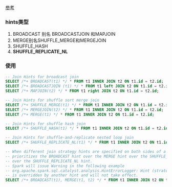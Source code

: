 [参考](https://kontext.tech/article/1153/spark-join-strategy-hints-for-sql-queries)

### hints类型

1. BROADCAST  别名 BROADCASTJOIN 和MAPJOIN
2. MERGE别名SHUFFLE_MERGE和MERGEJOIN
3. SHUFFLE_HASH
4. **SHUFFLE_REPLICATE_NL**

### 使用

```sql
-- Join Hints for broadcast join
SELECT /*+ BROADCAST(t1) */ * FROM t1 INNER JOIN t2 ON t1.id = t2.id;
SELECT /*+ BROADCASTJOIN (t1) */ * FROM t1 left JOIN t2 ON t1.id = t2.id;
SELECT /*+ MAPJOIN(t2) */ * FROM t1 right JOIN t2 ON t1.id = t2.id;

-- Join Hints for shuffle sort merge join
SELECT /*+ SHUFFLE_MERGE(t1) */ * FROM t1 INNER JOIN t2 ON t1.id = t2.id;
SELECT /*+ MERGEJOIN(t2) */ * FROM t1 INNER JOIN t2 ON t1.id = t2.id;
SELECT /*+ MERGE(t1) */ * FROM t1 INNER JOIN t2 ON t1.id = t2.id;

-- Join Hints for shuffle hash join
SELECT /*+ SHUFFLE_HASH(t1) */ * FROM t1 INNER JOIN t2 ON t1.id = t2.id;

-- Join Hints for shuffle-and-replicate nested loop join
SELECT /*+ SHUFFLE_REPLICATE_NL(t1) */ * FROM t1 INNER JOIN t2 ON t1.id = t2.id;

-- When different join strategy hints are specified on both sides of a join, Spark
-- prioritizes the BROADCAST hint over the MERGE hint over the SHUFFLE_HASH hint
-- over the SHUFFLE_REPLICATE_NL hint.
-- Spark will issue Warning in the following example
-- org.apache.spark.sql.catalyst.analysis.HintErrorLogger: Hint (strategy=merge)
-- is overridden by another hint and will not take effect.
SELECT /*+ BROADCAST(t1), MERGE(t1, t2) */ * FROM t1 INNER JOIN t2 ON t1.id = t2.id;

```

